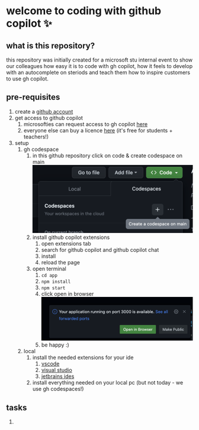 # welcome to coding with github copilot ✨

## what is this repository?
this repository was initially created for a microsoft stu internal event to show our colleagues how easy it is to code with gh copilot, how it feels to develop with an autocomplete on steriods and teach them how to inspire customers to use gh copilot.

## pre-requisites
1. create a [github account](https://github.com/signup)  
2. get access to github copilot
    1. microsofties can request access to gh copilot [here](https://repos.opensource.microsoft.com/orgs/MicrosoftCopilot)
    2. everyone else can buy a licence [here](https://copilot.github.com/) (it's free for students + teachers!)
3. setup
    1. gh codespace
        1. in this github repository click on code & create codespace on main ![create codespaces on main](./images/on-main.png)
        2. install github copilot extensions
            1. open extensions tab
            2. search for github copilot and github copilot chat
            3. install
            4. reload the page
        3. open terminal
            1. `cd app`
            2. `npm install`
            3. `npm start` 
            4. click open in browser ![open in browser](./images/open-in-browser.png)
            5. be happy :)
    2. local 
        1. install the needed extensions for your ide
            1. [vscode](https://marketplace.visualstudio.com/items?itemName=GitHub.copilot)
            2. [visual studio](https://marketplace.visualstudio.com/items?itemName=GitHub.copilotvs)
            3. [jetbrains ides](https://plugins.jetbrains.com/plugin/17718-github-copilot)
        2. install everything needed on your local pc (but not today - we use gh codespaces!)

## tasks
1. 
